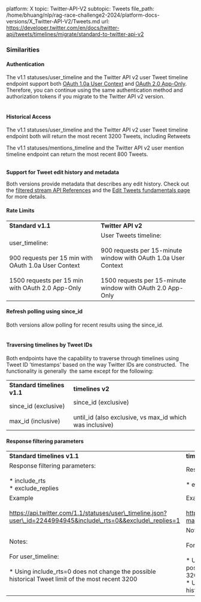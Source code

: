 platform: X
topic: Twitter-API-V2
subtopic: Tweets
file_path: /home/bhuang/nlp/rag-race-challenge2-2024/platform-docs-versions/X_Twitter-API-V2/Tweets.md
url: https://developer.twitter.com/en/docs/twitter-api/tweets/timelines/migrate/standard-to-twitter-api-v2


### Similarities

#### Authentication 

The v1.1 statuses/user\_timeline and the Twitter API v2 user Tweet timeline endpoint support both [OAuth 1.0a User Context](https://developer-staging.twitter.com/en/docs/authentication/oauth-1-0a) and [OAuth 2.0 App-Only](https://developer-staging.twitter.com/en/docs/authentication/oauth-2-0). Therefore, you can continue using the same authentication method and authorization tokens if you migrate to the Twitter API v2 version.   
 

#### Historical Access

The v1.1 statuses/user\_timeline and the Twitter API v2 user Tweet timeline endpoint both will return the most recent 3200 Tweets, including Retweets

The v1.1 statuses/mentions\_timeline and the Twitter API v2 user mention timeline endpoint can return the most recent 800 Tweets.  
 

**Support for Tweet edit history and metadata**  

Both versions provide metadata that describes any edit history. Check out the [filtered stream API References](https://developer.twitter.com/en/docs/twitter-api/tweets/filtered-stream/api-reference) and the [Edit Tweets fundamentals page](https://developer.twitter.com/en/docs/twitter-api/edit-tweets) for more details. 

#### Rate Limits

|     |     |
| --- | --- |
| **Standard v1.1** | **Twitter API v2** |
| user\_timeline:<br><br>900 requests per 15 min with OAuth 1.0a User Context<br><br>1500 requests per 15 min with OAuth 2.0 App-Only | User Tweets timeline:<br><br>900 requests per 15-minute window with OAuth 1.0a User Context<br><br>1500 requests per 15-minute window with OAuth 2.0 App-Only |

#### Refresh polling using since\_id

Both versions allow polling for recent results using the since\_id.  
 

#### Traversing timelines by Tweet IDs

Both endpoints have the capability to traverse through timelines using Tweet ID 'timestamps' based on the way Twitter IDs are constructed.  The functionality is generally  the same except for the following:

|     |     |
| --- | --- |
| **Standard timelines v1.1** | **timelines v2** |
| since\_id (exclusive)<br><br>max\_id (inclusive) | since\_id (exclusive)<br><br>until\_id (also exclusive, vs max\_id which was inclusive) |

#### Response filtering parameters

|     |     |
| --- | --- |
| **Standard timelines v1.1** | **timelines v2** |
| Response filtering parameters:<br><br>* include\_rts<br>* exclude\_replies | Response filtering parameters:<br><br>* exclude=retweets,replies |
| Example <br><br>https://api.twitter.com/1.1/statuses/user\_timeline.json?user\_id=2244994945&include\_rts=0&&exclude\_replies=1 | Example:<br><br>https://api.twitter.com/2/users/2244994945/tweets?max\_results=100&exclude=retweets,replies |
| Notes:<br><br>For user\_timeline:<br><br>* Using include\_rts=0 does not change the possible historical Tweet limit of the most recent 3200 | Notes:<br><br>For user Tweets timeline:<br><br>* Using exclude=retweets does not change the possible historical Tweet limit of the most recent  3200 <br>* Using exclude=replies reduces the possible historical Tweet limit to the most recent 800 replies |